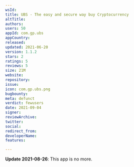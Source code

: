 ```yaml
---
wsId: 
title: UBS - The easy and secure way buy Cryptocurrency
altTitle: 
authors: 
users: 50
appId: com.gp.ubs
appCountry: 
released: 
updated: 2021-06-20
version: 1.1.2
stars: 2
ratings: 5
reviews: 5
size: 21M
website: 
repository: 
issue: 
icon: com.gp.ubs.png
bugbounty: 
meta: defunct
verdict: fewusers
date: 2021-09-04
signer: 
reviewArchive: 
twitter: 
social: 
redirect_from: 
developerName: 
features: 

---
```


**Update 2021-08-26**: This app is no more.
